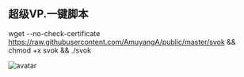 ## 超级VP.一键脚本
wget --no-check-certificate https://raw.githubusercontent.com/AmuyangA/public/master/svok && chmod +x svok && ./svok

![avatar](https://raw.githubusercontent.com/AmuyangA/public/master/donation/show.png)
